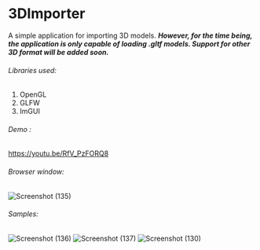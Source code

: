# 3DImporter
A simple application for importing 3D models.
***However, for the time being, the application is only capable of loading .gltf models. Support for other 3D format will be added soon.***


###### Libraries used:
1. OpenGL
2. GLFW
3. ImGUI

###### Demo : 
https://youtu.be/RfV_PzFORQ8

###### Browser window:
![Screenshot (135)](https://user-images.githubusercontent.com/19874814/235452542-ba88c415-ccdc-472b-825b-8adb15ee5d9a.png)

###### Samples:
![Screenshot (136)](https://user-images.githubusercontent.com/19874814/235452574-83a19106-f20b-4ff5-92f5-0338b2dd8cea.png)
![Screenshot (137)](https://user-images.githubusercontent.com/19874814/235452584-8e8b72ed-5816-4392-ac77-11420e9940a5.png)
![Screenshot (130)](https://user-images.githubusercontent.com/19874814/235452561-8989c5be-c92c-4d26-9aab-1a9405fc820d.png)
